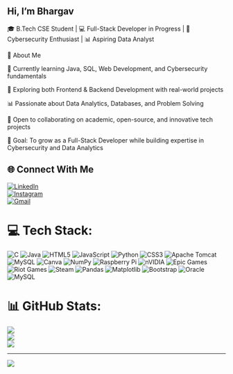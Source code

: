 ## Hi, I’m Bhargav

🎓 B.Tech CSE Student | 💻 Full-Stack Developer in Progress | 🔐 Cybersecurity Enthusiast | 📊 Aspiring Data Analyst

🚀 About Me

🔭 Currently learning Java, SQL, Web Development, and Cybersecurity fundamentals

🌱 Exploring both Frontend & Backend Development with real-world projects

📊 Passionate about Data Analytics, Databases, and Problem Solving

🤝 Open to collaborating on academic, open-source, and innovative tech projects

🎯 Goal: To grow as a Full-Stack Developer while building expertise in Cybersecurity and Data Analytics

## 🌐 Connect With Me  
[![LinkedIn](https://img.shields.io/badge/LinkedIn-0A66C2?style=for-the-badge&logo=linkedin&logoColor=white)](https://www.linkedin.com/in/bhargav-panchal/)  
[![Instagram](https://img.shields.io/badge/Instagram-E4405F?style=for-the-badge&logo=instagram&logoColor=white)](https://www.instagram.com/_bhxrgxv_021_/)  
[![Gmail](https://img.shields.io/badge/Gmail-D14836?style=for-the-badge&logo=gmail&logoColor=white)](bhargav8090@gmail.com)  


# 💻 Tech Stack:
![C](https://img.shields.io/badge/c-%2300599C.svg?style=for-the-badge&logo=c&logoColor=white) ![Java](https://img.shields.io/badge/java-%23ED8B00.svg?style=for-the-badge&logo=openjdk&logoColor=white) ![HTML5](https://img.shields.io/badge/html5-%23E34F26.svg?style=for-the-badge&logo=html5&logoColor=white) ![JavaScript](https://img.shields.io/badge/javascript-%23323330.svg?style=for-the-badge&logo=javascript&logoColor=%23F7DF1E) ![Python](https://img.shields.io/badge/python-3670A0?style=for-the-badge&logo=python&logoColor=ffdd54) ![CSS3](https://img.shields.io/badge/css3-%231572B6.svg?style=for-the-badge&logo=css3&logoColor=white) ![Apache Tomcat](https://img.shields.io/badge/apache%20tomcat-%23F8DC75.svg?style=for-the-badge&logo=apache-tomcat&logoColor=black) ![MySQL](https://img.shields.io/badge/mysql-4479A1.svg?style=for-the-badge&logo=mysql&logoColor=white) ![Canva](https://img.shields.io/badge/Canva-%2300C4CC.svg?style=for-the-badge&logo=Canva&logoColor=white) ![NumPy](https://img.shields.io/badge/numpy-%23013243.svg?style=for-the-badge&logo=numpy&logoColor=white) ![Raspberry Pi](https://img.shields.io/badge/-Raspberry_Pi-C51A4A?style=for-the-badge&logo=Raspberry-Pi) ![nVIDIA](https://img.shields.io/badge/nVIDIA-%2376B900.svg?style=for-the-badge&logo=nVIDIA&logoColor=white) ![Epic Games](https://img.shields.io/badge/epicgames-%23313131.svg?style=for-the-badge&logo=epicgames&logoColor=white) ![Riot Games](https://img.shields.io/badge/riotgames-D32936.svg?style=for-the-badge&logo=riotgames&logoColor=white) ![Steam](https://img.shields.io/badge/steam-%23000000.svg?style=for-the-badge&logo=steam&logoColor=white) ![Pandas](https://img.shields.io/badge/pandas-%23150458.svg?style=for-the-badge&logo=pandas&logoColor=white) ![Matplotlib](https://img.shields.io/badge/Matplotlib-%23ffffff.svg?style=for-the-badge&logo=Matplotlib&logoColor=black) ![Bootstrap](https://img.shields.io/badge/bootstrap-%238511FA.svg?style=for-the-badge&logo=bootstrap&logoColor=white) ![Oracle](https://img.shields.io/badge/Oracle-F80000?style=for-the-badge&logo=oracle&logoColor=white) ![MySQL](https://img.shields.io/badge/mysql-4479A1.svg?style=for-the-badge&logo=mysql&logoColor=white)
# 📊 GitHub Stats:
![](https://github-readme-stats.vercel.app/api?username=BhargavPanchal09&theme=merko&hide_border=false&include_all_commits=false&count_private=false)<br/>
![](https://nirzak-streak-stats.vercel.app/?user=BhargavPanchal09&theme=merko&hide_border=false)<br/>
![](https://github-readme-stats.vercel.app/api/top-langs/?username=BhargavPanchal09&theme=merko&hide_border=false&include_all_commits=false&count_private=false&layout=compact)

---
[![](https://visitcount.itsvg.in/api?id=BhargavPanchal09&icon=0&color=0)](https://visitcount.itsvg.in)

<!-- Proudly created with GPRM ( https://gprm.itsvg.in ) -->

